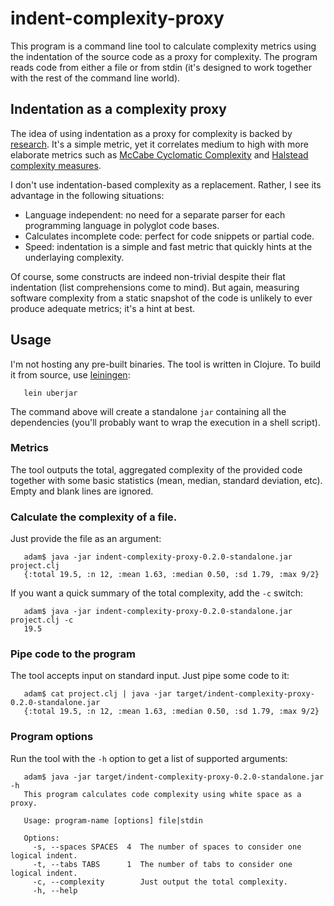 # indent-complexity-proxy

This program is a command line tool to calculate complexity metrics using the indentation of the source code as a proxy for complexity. The program reads code from either a file or from stdin (it's designed to work together with the rest of the command line world).

## Indentation as a complexity proxy

The idea of using indentation as a proxy for complexity is backed by [research](http://softwareprocess.es/static/WhiteSpace.html). It's a simple metric, yet it correlates medium to high with more elaborate metrics such as [McCabe Cyclomatic Complexity](http://en.wikipedia.org/wiki/Cyclomatic_complexity) and [Halstead complexity measures](http://en.wikipedia.org/wiki/Halstead_complexity_measures). 

I don't use indentation-based complexity as a replacement. Rather, I see its advantage in the following situations:

* Language independent: no need for a separate parser for each programming language in polyglot code bases.
* Calculates incomplete code: perfect for code snippets or partial code.
* Speed: indentation is a simple and fast metric that quickly hints at the underlaying complexity.

Of course, some constructs are indeed non-trivial despite their flat indentation (list comprehensions come to mind). But again, measuring software complexity from a static snapshot of the code is unlikely to ever produce adequate metrics; it's a hint at best.

## Usage

I'm not hosting any pre-built binaries. The tool is written in Clojure. To build it from source, use [leiningen](https://github.com/technomancy/leiningen):

	   lein uberjar

The command above will create a standalone `jar` containing all the dependencies (you'll probably want to wrap the execution in a shell script).

### Metrics

The tool outputs the total, aggregated complexity of the provided code together with some basic statistics (mean, median, standard deviation, etc). Empty and blank lines are ignored.

### Calculate the complexity of a file.

Just provide the file as an argument:

	   adam$ java -jar indent-complexity-proxy-0.2.0-standalone.jar project.clj 
	   {:total 19.5, :n 12, :mean 1.63, :median 0.50, :sd 1.79, :max 9/2}

If you want a quick summary of the total complexity, add the `-c` switch:

	   adam$ java -jar indent-complexity-proxy-0.2.0-standalone.jar project.clj -c
	   19.5

### Pipe code to the program

The tool accepts input on standard input. Just pipe some code to it:

	   adam$ cat project.clj | java -jar target/indent-complexity-proxy-0.2.0-standalone.jar
	   {:total 19.5, :n 12, :mean 1.63, :median 0.50, :sd 1.79, :max 9/2}

### Program options

Run the tool with the `-h` option to get a list of supported arguments:

	   adam$ java -jar target/indent-complexity-proxy-0.2.0-standalone.jar -h
	   This program calculates code complexity using white space as a proxy.
	   
	   Usage: program-name [options] file|stdin
	   
	   Options:
	     -s, --spaces SPACES  4  The number of spaces to consider one logical indent.
	     -t, --tabs TABS      1  The number of tabs to consider one logical indent.
	     -c, --complexity        Just output the total complexity.
	     -h, --help

